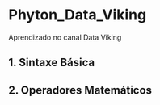 # Phyton_Data_Viking
Aprendizado no canal Data Viking
## 1. Sintaxe Básica 
## 2. Operadores Matemáticos
